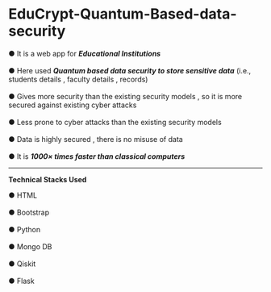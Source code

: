 # EduCrypt-Quantum-Based-data-security

● It is a web app for <b><i>Educational Institutions</b></i> <br>
<br>
● Here used <b><i>Quantum based data security to store sensitive data</b></i> (i.e., students details , faculty details , records)<br>
<br>
● Gives more security than the existing security models , so it is more secured against existing cyber attacks<br>
<br>
● Less prone to cyber attacks than the existing security models<br>
<br>
●  Data is highly secured , there is no misuse of data<br>
<br>
●  It is <b><i>1000× times faster than classical computers</b></i>

<hr>

<b>Technical Stacks Used </b>

● HTML<br>
<br>
● Bootstrap<br>
<br>
● Python<br>
<br>
● Mongo DB<br>
<br>
● Qiskit<br>
<br>
● Flask
